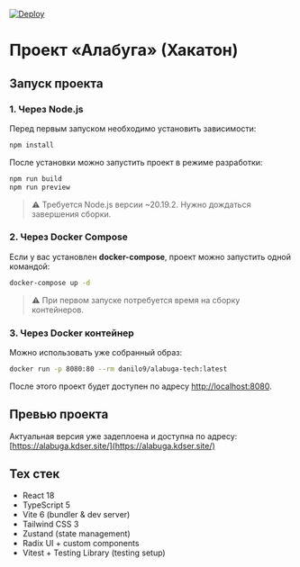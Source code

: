 [![Deploy](https://github.com/kalininDanil17Y/alabuga-hackathon/actions/workflows/deploy.yml/badge.svg)](https://github.com/kalininDanil17Y/alabuga-hackathon/actions/workflows/deploy.yml)

# Проект «Алабуга» (Хакатон)

## Запуск проекта

### 1. Через Node.js

Перед первым запуском необходимо установить зависимости:

```bash
npm install
```

После установки можно запустить проект в режиме разработки:

```bash
npm run build
npm run preview
```

> ⚠️ Требуется Node.js версии ~20.19.2. Нужно дождаться завершения сборки.

### 2. Через Docker Compose

Если у вас установлен **docker-compose**, проект можно запустить одной командой:

```bash
docker-compose up -d
```

> ⚠️ При первом запуске потребуется время на сборку контейнеров.

### 3. Через Docker контейнер

Можно использовать уже собранный образ:

```bash
docker run -p 8080:80 --rm danilo9/alabuga-tech:latest
```

После этого проект будет доступен по адресу [http://localhost:8080](http://localhost:8080).

## Превью проекта

Актуальная версия уже задеплоена и доступна по адресу: [https://alabuga.kdser.site/](https://alabuga.kdser.site/)

## Тех стек
- React 18
- TypeScript 5
- Vite 6 (bundler & dev server)
- Tailwind CSS 3
- Zustand (state management)
- Radix UI + custom components
- Vitest + Testing Library (testing setup)
